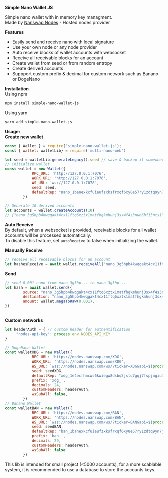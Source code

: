 **Simple Nano Wallet JS**

Simple nano wallet with in memory key managment.  
Made by [Nanswap Nodes](https://nanswap.com/nodes) - Hosted nodes provider

**Features**
- Easily send and receive nano with local signature
- Use your own node or any node provider
- Auto receive blocks of wallet accounts with websocket
- Receive all receivable blocks for an account
- Create wallet from seed or from random entropy
- Create derived accounts
- Suppport custom prefix & decimal for custom network such as Banano or DogeNano


**Installation**  
Using npm
```bash
npm install simple-nano-wallet-js
```
Using yarn
```bash
yarn add simple-nano-wallet-js
```

**Usage:**  
**Create new wallet**
```javascript
const { Wallet } = require('simple-nano-wallet-js');
const { wallet: walletLib} = require('multi-nano-web')

let seed = walletLib.generateLegacy().seed // save & backup it somewhere!
// initialize wallet
const wallet = new Wallet({
            RPC_URL: 'http://127.0.0.1:7076',
            WORK_URL: 'http://127.0.0.1:7076',
            WS_URL: `ws://127.0.0.1:7078`,
            seed: seed,
            defaultRep: "nano_1banexkcfuieufzxksfrxqf6xy8e57ry1zdtq9yn7jntzhpwu4pg4hajojmq",
        })

// Generate 10 derived accounts
let accounts = wallet.createAccounts(10)
// ["nano_3g5hpb4kwqgakt4cx11ftq6xztx1matfhgkmhunj3sx4f4s3nwb6hfi3nts1", ... ]
```

**Auto Receive**  
By default, when a websocket is provided, receivable blocks for all wallet accounts will be processed automatically.  
To disable this feature, set `autoReceive` to false when initializing the wallet.  

**Manually Receive**  
```javascript
// receive all receivable blocks for an account
let hashesReceive = await wallet.receiveAll("nano_3g5hpb4kwqgakt4cx11ftq6xztx1matfhgkmhunj3sx4f4s3nwb6hfi3nts1")
```

**Send**  
```javascript
// send 0.001 nano from nano_3g5hp... to nano_3g5hp...
let hash = await wallet.send({
        source: "nano_3g5hpb4kwqgakt4cx11ftq6xztx1matfhgkmhunj3sx4f4s3nwb6hfi3nts1", // must be in wallet. 
        destination: "nano_3g5hpb4kwqgakt4cx11ftq6xztx1matfhgkmhunj3sx4f4s3nwb6hfi3nts1",
        amount: wallet.megaToRaw(0.001),
})
        
```

**Custom networks**
```javascript
let headerAuth = { // custom header for authentification
     "nodes-api-key": process.env.NODES_API_KEY
}

// DogeNano Wallet
const walletXDG = new Wallet({
            RPC_URL: 'https://nodes.nanswap.com/XDG',
            WORK_URL: 'https://nodes.nanswap.com/XDG',
            WS_URL: `wss://nodes.nanswap.com/ws/?ticker=XDG&api=${process.env.NODES_API_KEY}`,
            seed: seedXDG,
            defaultRep: "xdg_1e4ecrhmcws6kwiegw8dsbq5jstq7gqj7fspjmgiu11q55s6xnsnp3t9jqxf",
            prefix: 'xdg_',
            decimals: 24,
            customHeaders: headerAuth,
            wsSubAll: false, 
        })
// Banano Wallet
const walletBAN = new Wallet({
            RPC_URL: 'https://nodes.nanswap.com/BAN',
            WORK_URL: 'https://nodes.nanswap.com/BAN',
            WS_URL: `wss://nodes.nanswap.com/ws/?ticker=BAN&api=${process.env.NODES_API_KEY}`,
            seed: seedBAN,
            defaultRep: "ban_1banexkcfuieufzxksfrxqf6xy8e57ry1zdtq9yn7jntzhpwu4pg4hajojmq",
            prefix: 'ban_',
            decimals: 29,
            customHeaders: headerAuth,
            wsSubAll: false
        })
```
This lib is intended for small project (<5000 accounts), for a more scablable system, it is recommended to use a database to store the accounts keys.

